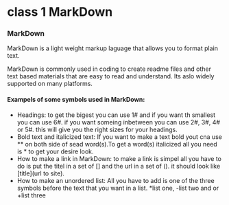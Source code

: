 # class 1 MarkDown 

### MarkDown
MarkDown is a light weight markup laguage that allows you to format plain text.

MarkDown is commonly used in coding to create readme files and other text based materials that are easy to read and understand. Its aslo widely supported on many platforms.

#### Exampels of some symbols used in MarkDown:

* Headings: to get the bigest you can use 1# and if you want th smallest you can use 6#. if you want someing inbetween you can use 2#, 3#, 4# or 5#. this will give you the right sizes for your headings.
* Bold text and italicized text: If you want to make a text bold yout cna use ** on both side of sead word(s).To get a word(s) italicized all you need is * to get your desire look.
* How to make a link in MarkDown: to make a link is simpel all you have to do is put the titel in a set of [] and the url in a set of (). it should look like [title](url to site).
* How to make an unordered list: All you have to add is one of the three symbols before the text that you want in a list. *list one, -list two and or +list three  

